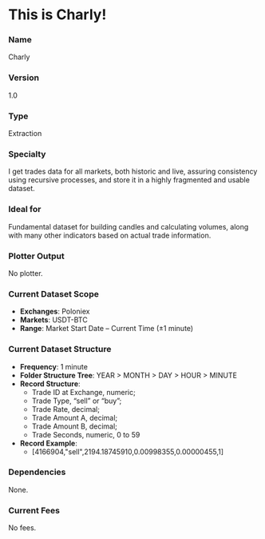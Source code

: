 # This is Charly!

### Name
Charly

### Version
1.0

### Type
Extraction

### Specialty
I get trades data for all markets, both historic and live, assuring consistency using recursive processes, and store it in a highly fragmented and usable dataset.

### Ideal for
Fundamental dataset for building candles and calculating volumes, along with many other indicators based on actual trade information.

### Plotter Output
No plotter.

### Current Dataset Scope
* **Exchanges**: Poloniex
* **Markets**: USDT-BTC
* **Range**: Market Start Date – Current Time (±1 minute)

### Current Dataset Structure
* **Frequency**: 1 minute
* **Folder Structure Tree**: YEAR > MONTH > DAY > HOUR > MINUTE
* **Record Structure**: 
  * Trade ID at Exchange, numeric;
  * Trade Type, “sell” or “buy”;
  * Trade Rate, decimal;
  * Trade Amount A, decimal;
  * Trade Amount B, decimal;
  * Trade Seconds, numeric, 0 to 59
* **Record Example**: 
  * [4166904,"sell",2194.18745910,0.00998355,0.00000455,1]

### Dependencies
None.

### Current Fees
No fees.
